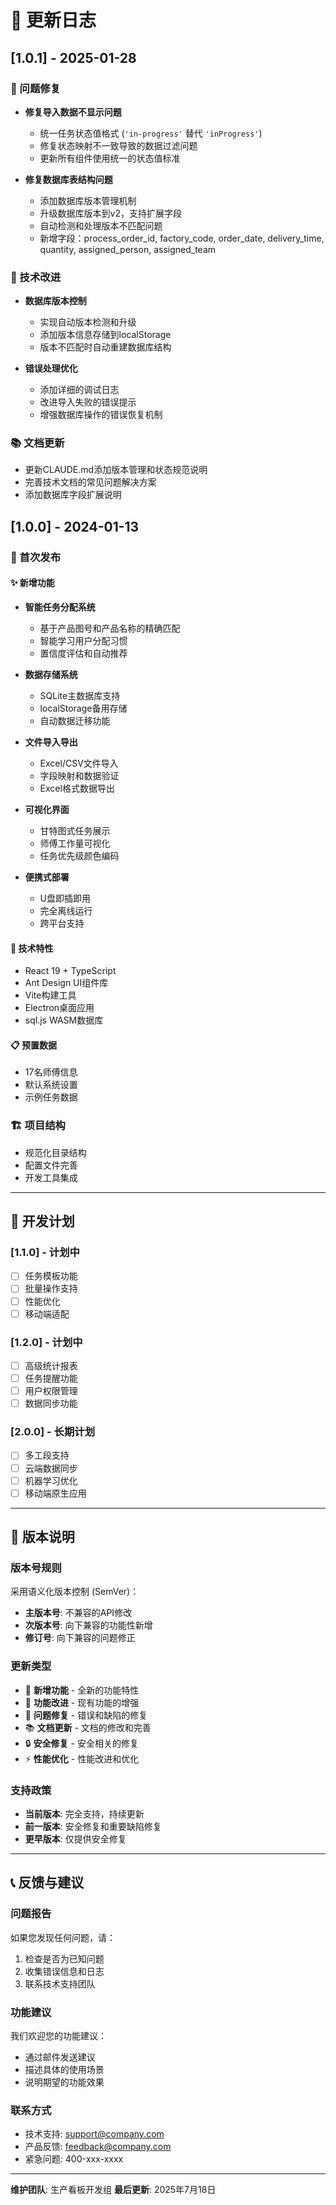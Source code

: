 # 📝 更新日志

## [1.0.1] - 2025-01-28

### 🐛 问题修复
- **修复导入数据不显示问题**
  - 统一任务状态值格式 (`'in-progress'` 替代 `'inProgress'`)
  - 修复状态映射不一致导致的数据过滤问题
  - 更新所有组件使用统一的状态值标准

- **修复数据库表结构问题**
  - 添加数据库版本管理机制
  - 升级数据库版本到v2，支持扩展字段
  - 自动检测和处理版本不匹配问题
  - 新增字段：process_order_id, factory_code, order_date, delivery_time, quantity, assigned_person, assigned_team

### 🔧 技术改进
- **数据库版本控制**
  - 实现自动版本检测和升级
  - 添加版本信息存储到localStorage
  - 版本不匹配时自动重建数据库结构

- **错误处理优化**
  - 添加详细的调试日志
  - 改进导入失败的错误提示
  - 增强数据库操作的错误恢复机制

### 📚 文档更新
- 更新CLAUDE.md添加版本管理和状态规范说明
- 完善技术文档的常见问题解决方案
- 添加数据库字段扩展说明

## [1.0.0] - 2024-01-13

### 🎉 首次发布

#### ✨ 新增功能
- **智能任务分配系统**
  - 基于产品图号和产品名称的精确匹配
  - 智能学习用户分配习惯
  - 置信度评估和自动推荐

- **数据存储系统**
  - SQLite主数据库支持
  - localStorage备用存储
  - 自动数据迁移功能

- **文件导入导出**
  - Excel/CSV文件导入
  - 字段映射和数据验证
  - Excel格式数据导出

- **可视化界面**
  - 甘特图式任务展示
  - 师傅工作量可视化
  - 任务优先级颜色编码

- **便携式部署**
  - U盘即插即用
  - 完全离线运行
  - 跨平台支持

#### 🔧 技术特性
- React 19 + TypeScript
- Ant Design UI组件库
- Vite构建工具
- Electron桌面应用
- sql.js WASM数据库

#### 📋 预置数据
- 17名师傅信息
- 默认系统设置
- 示例任务数据

### 🏗️ 项目结构
- 规范化目录结构
- 配置文件完善
- 开发工具集成

---

## 📅 开发计划

### [1.1.0] - 计划中
- [ ] 任务模板功能
- [ ] 批量操作支持
- [ ] 性能优化
- [ ] 移动端适配

### [1.2.0] - 计划中
- [ ] 高级统计报表
- [ ] 任务提醒功能
- [ ] 用户权限管理
- [ ] 数据同步功能

### [2.0.0] - 长期计划
- [ ] 多工段支持
- [ ] 云端数据同步
- [ ] 机器学习优化
- [ ] 移动端原生应用

---

## 🔄 版本说明

### 版本号规则
采用语义化版本控制 (SemVer)：
- **主版本号**: 不兼容的API修改
- **次版本号**: 向下兼容的功能性新增
- **修订号**: 向下兼容的问题修正

### 更新类型
- 🎉 **新增功能** - 全新的功能特性
- 🔧 **功能改进** - 现有功能的增强
- 🐛 **问题修复** - 错误和缺陷的修复
- 📚 **文档更新** - 文档的修改和完善
- 🔒 **安全修复** - 安全相关的修复
- ⚡ **性能优化** - 性能改进和优化

### 支持政策
- **当前版本**: 完全支持，持续更新
- **前一版本**: 安全修复和重要缺陷修复
- **更早版本**: 仅提供安全修复

---

## 📞 反馈与建议

### 问题报告
如果您发现任何问题，请：
1. 检查是否为已知问题
2. 收集错误信息和日志
3. 联系技术支持团队

### 功能建议
我们欢迎您的功能建议：
- 通过邮件发送建议
- 描述具体的使用场景
- 说明期望的功能效果

### 联系方式
- 技术支持: support@company.com
- 产品反馈: feedback@company.com
- 紧急问题: 400-xxx-xxxx

---

**维护团队**: 生产看板开发组
**最后更新**: 2025年7月18日

